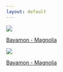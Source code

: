 ```yaml
---
layout: default
---
```


<div class="preview-panel">
	<a href="/Edweb/2015-10-20-Bayamon - magnolia">
		<img src="/Edweb/Propiedades/venta/Magnolia - Bayamon/IMG_8101.JPG" class="custom">
		<p>Bayamon - Magnolia</p>
	</a>
</div>
<div class="preview-panel">
	<a href="/Edweb/2015/11/01/Santa-Rosa-Bayamon/">
		<img src="/Edweb/Propiedades/venta/Urb. Santa Rosa, Bayamon/NRG1.JPG" class="custom">
		<p>Bayamon - Magnolia</p>
	</a>
</div>
